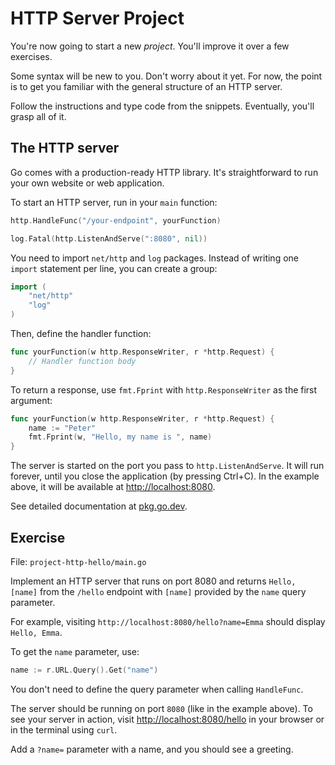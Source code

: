 # HTTP Server Project

You're now going to start a new *project*. You'll improve it over a few exercises.

Some syntax will be new to you. Don't worry about it yet.
For now, the point is to get you familiar with the general structure of an HTTP server.

Follow the instructions and type code from the snippets. Eventually, you'll grasp all of it.

## The HTTP server

Go comes with a production-ready HTTP library. It's straightforward to run your own website or web application.

To start an HTTP server, run in your `main` function:

```go
http.HandleFunc("/your-endpoint", yourFunction)

log.Fatal(http.ListenAndServe(":8080", nil))
```

You need to import `net/http` and `log` packages.
Instead of writing one `import` statement per line, you can create a group:

```go
import (
	"net/http"
	"log"
)
```

Then, define the handler function:

```go
func yourFunction(w http.ResponseWriter, r *http.Request) {
	// Handler function body
}
```

To return a response, use `fmt.Fprint` with `http.ResponseWriter` as the first argument: 

```go
func yourFunction(w http.ResponseWriter, r *http.Request) {
	name := "Peter"
    fmt.Fprint(w, "Hello, my name is ", name)
}
```

The server is started on the port you pass to `http.ListenAndServe`. It will run forever, until you close the application (by pressing Ctrl+C).
In the example above, it will be available at [http://localhost:8080](http://localhost:8080).

See detailed documentation at [pkg.go.dev](https://pkg.go.dev/net/http).

## Exercise

File: `project-http-hello/main.go`

Implement an HTTP server that runs on port 8080 and returns `Hello, [name]` from the `/hello` endpoint with `[name]` provided by the `name` query parameter.

For example, visiting `http://localhost:8080/hello?name=Emma` should display `Hello, Emma`.

To get the `name` parameter, use:

```go
name := r.URL.Query().Get("name")
```

You don't need to define the query parameter when calling `HandleFunc`.

The server should be running on port `8080` (like in the example above).
To see your server in action, visit [http://localhost:8080/hello](http://localhost:8080/hello) in your browser or in the terminal using `curl`.

Add a `?name=` parameter with a name, and you should see a greeting.

